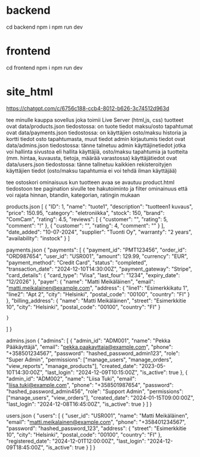 # backend
 cd backend
 npm i
 npm run dev
 
# frontend
 cd frontend
 npm i
 npm run dev







 # site_html

 https://chatgpt.com/c/6756c188-ccb4-8012-b626-3c74512d963d



tee minulle kauppa sovellus joka toimii Live Server (html,js, css)
tuotteet ovat data/products.json tiedostossa: on tuote tiedot
maksu/osto tapahtumat ovat data/payments.json tiedostossa: on käyttäjien osto/maksu historia ja kortti tiedot osto tapahtumasta, muut tiedot
admin kirjautumis tiedot ovat data/admins.json tiedostossa: tänne talnetuu admin käyttäjinetiedot jotka voi hallinta sivustoa eli hallita käyttäjiä, osto/maksu tapahtumia ja tuotteita (mm. hintaa, kuvausta, tietoja, määrää varastossa)
käyttäjätiedot ovat data/users.json tiedostossa: tänne tallnetuu kaikkien rekisteroityjen käyttäjien tiedot (osto/maksu tapahtumia ei voi tehdä ilman käyttäjää)

tee ostoskori ominaisuus 
kun tuotteen avaa se avautuu product.html tiedostoon
tee pagination sivulle
tee hakutoiminto ja filter ominainuus että voi rajata hinnan, btandin, kategorian, ratingin mukaan 

products.json 
[
    {
        "ID": 1,
        "name": "tuote1",
        "description": "tuotteen1 kuvaus",
        "price": 150.95,
        "category": "eletroniikka",
        "stock": 150,
        "brand": "ComCam",
        "rating": 4.5,
        "reviews": [
            {
              "customer": "",
              "rating": 5,
              "comment": "!"
            },
            {
              "customer": "",
              "rating": 4,
              "comment": ""
            }
          ],
        "date_added": "10-07-2024",
        "supplier": "Tuonti Oy",
        "warranty": "2 years",
        "availability": "instock"
    }
]

payments.json 
{
  "payments": [
    {
      "payment_id": "PMT123456",
      "order_id": "ORD987654",
      "user_id": "USR001",
      "amount": 129.99,
      "currency": "EUR",
      "payment_method": "Credit Card",
      "status": "completed",
      "transaction_date": "2024-12-10T14:30:00Z",
      "payment_gateway": "Stripe",
      "card_details": {
        "card_type": "Visa",
        "last_four": "1234",
        "expiry_date": "12/2026"
      },
      "payer": {
        "name": "Matti Meikäläinen",
        "email": "matti.meikalainen@example.com",
        "address": {
          "line1": "Esimerkkikatu 1",
          "line2": "Apt 2",
          "city": "Helsinki",
          "postal_code": "00100",
          "country": "FI"
        }
      },
      "billing_address": {
        "name": "Matti Meikäläinen",
        "street": "Esimerkkitie 10",
        "city": "Helsinki",
        "postal_code": "00100",
        "country": "FI"
      }

    }
  ]
}


admins.json
{
    "admins": [
      {
        "admin_id": "ADM001",
        "name": "Pekka Pääkäyttäjä",
        "email": "pekka.paakayttaja@example.com",
        "phone": "+358501234567",
        "password": "hashed_password_admin123",
        "role": "Super Admin",
        "permissions": ["manage_users", "manage_orders", "view_reports", "manage_products"],
        "created_date": "2023-05-10T14:30:00Z",
        "last_login": "2024-12-09T10:15:00Z",
        "is_active": true
      },
      {
        "admin_id": "ADM002",
        "name": "Liisa Tuki",
        "email": "liisa.tuki@example.com",
        "phone": "+358501987654",
        "password": "hashed_password_admin456",
        "role": "Support Admin",
        "permissions": ["manage_users", "view_orders"],
        "created_date": "2024-01-15T09:00:00Z",
        "last_login": "2024-12-08T16:45:00Z",
        "is_active": true
      }
    ]
  }
  

users.json
{
    "users": [
      {
        "user_id": "USR001",
        "name": "Matti Meikäläinen",
        "email": "matti.meikalainen@example.com",
        "phone": "+358401234567",
        "password": "hashed_password_123",
        "address": {
          "street": "Esimerkkitie 10",
          "city": "Helsinki",
          "postal_code": "00100",
          "country": "FI"
        },
        "registered_date": "2024-12-01T12:00:00Z",
        "last_login": "2024-12-09T18:45:00Z",
        "is_active": true
      }
    ]
  }
